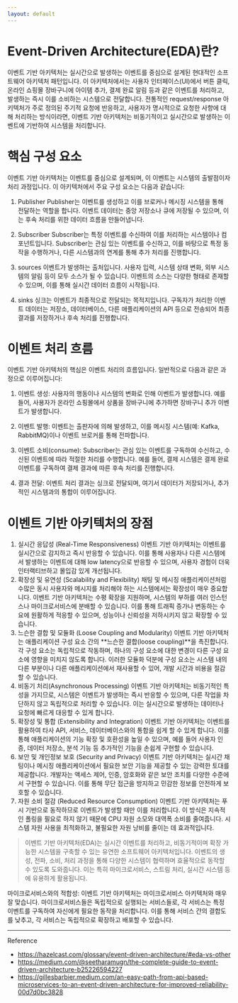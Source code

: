 ```yaml
---
layout: default
---
```


# Event-Driven Architecture(EDA)란?
이벤트 기반 아키텍처는 실시간으로 발생하는 이벤트를 중심으로 설계된 현대적인 소프트웨어 아키텍처 패턴입니다. 이 아키텍처에서는 사용자 인터페이스(UI)에서 버튼 클릭, 온라인 쇼핑몰 장바구니에 아이템 추가, 결제 완료 알림 등과 같은 이벤트를 처리하고, 발생하는 즉시 이를 소비하는 시스템으로 전달합니다. 전통적인 request/response 아키텍처가 주로 정의된 주기적 요청에 반응하고, 사용자가 명시적으로 요청한 사항에 대해 처리하는 방식이라면, 이벤트 기반 아키텍처는 비동기적이고 실시간으로 발생하는 이벤트에 기반하여 시스템을 처리합니다.
# 핵심 구성 요소
이벤트 기반 아키텍처는 이벤트를 중심으로 설계되며, 이 이벤트는 시스템의 출발점이자 처리 과정입니다. 이 아키텍처에서 주요 구성 요소는 다음과 같습니다:

1. Publisher
Publisher는 이벤트를 생성하고 이를 브로커나 메시징 시스템을 통해 전달하는 역할을 합니다. 이벤트 데이터는 중앙 저장소나 큐에 저장될 수 있으며, 이는 후속 처리를 위한 데이터 흐름을 만들어냅니다.

2. Subscriber
Subscriber는 특정 이벤트를 수신하여 이를 처리하는 시스템이나 컴포넌트입니다. Subscriber는 관심 있는 이벤트를 수신하고, 이를 바탕으로 특정 동작을 수행하거나, 다른 시스템과의 연계를 통해 추가 처리를 진행합니다.

3. sources
이벤트가 발생하는 출처입니다. 사용자 입력, 시스템 상태 변화, 외부 시스템의 알림 등이 모두 소스가 될 수 있습니다. 이벤트의 소스는 다양한 형태로 존재할 수 있으며, 이를 통해 실시간 데이터 흐름이 시작됩니다.

4. sinks
싱크는 이벤트가 최종적으로 전달되는 목적지입니다. 구독자가 처리한 이벤트 데이터는 저장소, 데이터베이스, 다른 애플리케이션의 API 등으로 전송되어 최종 결과를 저장하거나 후속 처리를 진행합니다.

# 이벤트 처리 흐름
이벤트 기반 아키텍처의 핵심은 이벤트 처리의 흐름입니다. 일반적으로 다음과 같은 과정으로 이루어집니다:

1. 이벤트 생성: 사용자의 행동이나 시스템의 변화로 인해 이벤트가 발생합니다. 예를 들어, 사용자가 온라인 쇼핑몰에서 상품을 장바구니에 추가하면 장바구니 추가 이벤트가 발생합니다.

2. 이벤트 발행: 이벤트는 출판자에 의해 발생하고, 이를 메시징 시스템(예: Kafka, RabbitMQ)이나 이벤트 브로커를 통해 전파합니다.

3. 이벤트 소비(consume): Subscriber는 관심 있는 이벤트를 구독하여 수신하고, 수신된 이벤트에 따라 적절한 처리를 수행합니다. 예를 들어, 결제 시스템은 결제 완료 이벤트를 구독하여 결제 결과에 따른 후속 처리를 진행합니다.

4. 결과 전달: 이벤트 처리 결과는 싱크로 전달되며, 여기서 데이터가 저장되거나, 추가적인 시스템과의 통합이 이루어집니다.

# 이벤트 기반 아키텍처의 장점
1. 실시간 응답성 (Real-Time Responsiveness)
이벤트 기반 아키텍처는 이벤트를 실시간으로 감지하고 즉시 반응할 수 있습니다. 이를 통해 사용자나 다른 시스템에서 발생하는 이벤트에 대해 low latency으로 반응할 수 있으며, 사용자 경험이 더욱 인터랙티브하고 몰입감 있게 개선됩니다.
2. 확장성 및 유연성 (Scalability and Flexibility)
채팅 및 메시징 애플리케이션처럼 수많은 동시 사용자와 메시지를 처리해야 하는 시스템에서는 확장성이 매우 중요합니다. 이벤트 기반 아키텍처는 수평 확장을 지원하며, 시스템의 부하를 여러 인스턴스나 마이크로서비스에 분배할 수 있습니다. 이를 통해 트래픽 증가나 변동하는 수요에 원활하게 적응할 수 있으며, 성능이나 신뢰성을 저하시키지 않고 확장할 수 있습니다.
3. 느슨한 결합 및 모듈화 (Loose Coupling and Modularity)
이벤트 기반 아키텍처는 애플리케이션 구성 요소 간의 **느슨한 결합(loose coupling)**을 촉진합니다. 각 구성 요소는 독립적으로 작동하며, 하나의 구성 요소에 대한 변경이 다른 구성 요소에 영향을 미치지 않도록 합니다. 이러한 모듈화 덕분에 구성 요소는 시스템 내의 다른 부분이나 다른 애플리케이션에서 재사용할 수 있어, 개발 시간과 비용을 절감할 수 있습니다.
4. 비동기 처리(Asynchronous Processing)
이벤트 기반 아키텍처는 비동기적인 특성을 가지므로, 시스템은 이벤트가 발생하는 즉시 반응할 수 있으며, 다른 작업을 차단하지 않고 독립적으로 처리할 수 있습니다. 이는 실시간으로 발생하는 데이터나 요청에 빠르게 대응할 수 있게 합니다.
6. 확장성 및 통합 (Extensibility and Integration)
이벤트 기반 아키텍처는 이벤트를 활용하여 타사 API, 서비스, 데이터베이스와의 통합을 쉽게 할 수 있게 합니다. 이를 통해 애플리케이션의 기능 확장 및 호환성을 높일 수 있으며, 예를 들어 사용자 인증, 데이터 저장소, 분석 기능 등 추가적인 기능을 손쉽게 구현할 수 있습니다.
7. 보안 및 개인정보 보호 (Security and Privacy)
이벤트 기반 아키텍처는 실시간 채팅이나 메시징 애플리케이션에서 필요한 보안 기능을 제공할 수 있는 강력한 토대를 제공합니다. 개발자는 액세스 제어, 인증, 암호화와 같은 보안 조치를 다양한 수준에서 구현할 수 있습니다. 이를 통해 무단 접근을 방지하고 민감한 정보를 안전하게 보호할 수 있습니다.
8. 자원 소비 절감 (Reduced Resource Consumption)
이벤트 기반 아키텍처는 푸시 기반으로 동작하므로 이벤트가 발생할 때만 이를 처리합니다. 이 방식은 지속적인 폴링을 필요로 하지 않기 때문에 CPU 자원 소모와 대역폭 소비를 줄여줍니다. 시스템 자원 사용을 최적화하고, 불필요한 자원 낭비를 줄이는 데 효과적입니다.

> 이벤트 기반 아키텍처(EDA)는 실시간 이벤트를 처리하고, 비동기적이며 확장 가능한 시스템을 구축할 수 있는 유연한 소프트웨어 아키텍처입니다. 이벤트의 생성, 전파, 소비, 처리 과정을 통해 다양한 시스템이 협력하며 효율적으로 동작할 수 있도록 도와줍니다. 이는 특히 마이크로서비스, 스트림 처리, 실시간 시스템 등에 유용하게 활용됩니다.

마이크로서비스와의 적합성: 이벤트 기반 아키텍처는 마이크로서비스 아키텍처와 매우 잘 맞습니다. 마이크로서비스들은 독립적으로 실행되는 서비스들로, 각 서비스는 특정 이벤트를 구독하여 자신에게 필요한 동작을 처리합니다. 이를 통해 서비스 간의 결합도를 낮추고, 각 서비스는 독립적으로 확장하고 배포할 수 있습니다.
***
Reference
* https://hazelcast.com/glossary/event-driven-architecture/#eda-vs-other
* https://medium.com/@seetharamugn/the-complete-guide-to-event-driven-architecture-b25226594227
* https://gillesbarbier.medium.com/an-easy-path-from-api-based-microservices-to-an-event-driven-architecture-for-improved-reliability-00d7d0bc3828